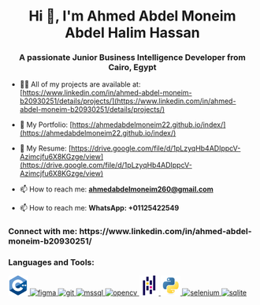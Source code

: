 <!--![Alt Text](https://avatars.githubusercontent.com/u/125546540?v=4)-->
<h1 align="center">Hi 👋, I'm Ahmed Abdel Moneim Abdel Halim Hassan</h1>
<h3 align="center">A passionate Junior Business Intelligence Developer from Cairo, Egypt</h3>

- 👨‍💻 All of my projects are available at: [https://www.linkedin.com/in/ahmed-abdel-moneim-b20930251/details/projects/](https://www.linkedin.com/in/ahmed-abdel-moneim-b20930251/details/projects/)

- 📄 My Portfolio: [https://ahmedabdelmoneim22.github.io/index/](https://ahmedabdelmoneim22.github.io/index/)

- 📄 My Resume: [https://drive.google.com/file/d/1pLzyqHb4ADIppcV-Azimcjfu6X8KGzge/view](https://drive.google.com/file/d/1pLzyqHb4ADIppcV-Azimcjfu6X8KGzge/view)

- 📫 How to reach me: **ahmedabdelmoneim260@gmail.com**

- 📫 How to reach me: **WhatsApp: +01125422549**

<h3 align="left">Connect with me: https://www.linkedin.com/in/ahmed-abdel-moneim-b20930251/</h3>
<p align="left">
</p>

<h3 align="left">Languages and Tools:</h3>
<p align="left"> <a href="https://www.w3schools.com/cpp/" target="_blank" rel="noreferrer"> <img src="https://raw.githubusercontent.com/devicons/devicon/master/icons/cplusplus/cplusplus-original.svg" alt="cplusplus" width="40" height="40"/> </a> <a href="https://www.figma.com/" target="_blank" rel="noreferrer"> <img src="https://www.vectorlogo.zone/logos/figma/figma-icon.svg" alt="figma" width="40" height="40"/> </a> <a href="https://git-scm.com/" target="_blank" rel="noreferrer"> <img src="https://www.vectorlogo.zone/logos/git-scm/git-scm-icon.svg" alt="git" width="40" height="40"/> </a> <a href="https://www.microsoft.com/en-us/sql-server" target="_blank" rel="noreferrer"> <img src="https://www.svgrepo.com/show/303229/microsoft-sql-server-logo.svg" alt="mssql" width="40" height="40"/> </a> <a href="https://opencv.org/" target="_blank" rel="noreferrer"> <img src="https://www.vectorlogo.zone/logos/opencv/opencv-icon.svg" alt="opencv" width="40" height="40"/> </a> <a href="https://pandas.pydata.org/" target="_blank" rel="noreferrer"> <img src="https://raw.githubusercontent.com/devicons/devicon/2ae2a900d2f041da66e950e4d48052658d850630/icons/pandas/pandas-original.svg" alt="pandas" width="40" height="40"/> </a> <a href="https://www.python.org" target="_blank" rel="noreferrer"> <img src="https://raw.githubusercontent.com/devicons/devicon/master/icons/python/python-original.svg" alt="python" width="40" height="40"/> </a> <a href="https://www.selenium.dev" target="_blank" rel="noreferrer"> <img src="https://raw.githubusercontent.com/detain/svg-logos/780f25886640cef088af994181646db2f6b1a3f8/svg/selenium-logo.svg" alt="selenium" width="40" height="40"/> </a> <a href="https://www.sqlite.org/" target="_blank" rel="noreferrer"> <img src="https://www.vectorlogo.zone/logos/sqlite/sqlite-icon.svg" alt="sqlite" width="40" height="40"/> </a> </p>

